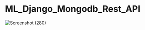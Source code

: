# ML_Django_Mongodb_Rest_API

![Screenshot (280)](https://github.com/pravinkumarmahato/ML_Django_Rest_API/assets/68019573/224d3afc-8eee-4d6b-88ca-c50cfbb8b229)
